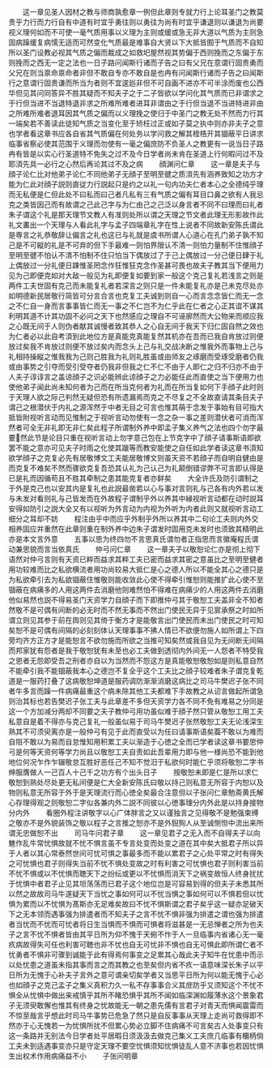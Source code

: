 <!-- { "loadSidebar": true } -->
　　这一章见圣人因材之教与师商孰愈章一例但此章则专就力行上论耳圣门之教莫贵乎力行而力行自有中道有时宜乎勇往则以勇往为尚有时宜乎谦退则以谦退为尚要视义理何如而不可使一毫气质用事以义理为主则或缓或急无非大道以气质为主则急固病躁缓复病懦无适而可然变化气质最是难事自大贤以下大抵皆囿于气质而不自知所以圣门设教必视其气质之偏而裁成之如救圯屋然视其势偏于西则挽而之东偏于东则挽而之西无一定之法也一日子路问闻斯行诸而子告之曰有父兄在意谓行固贵勇而父兄在则当禀命禀命者非但不敢自专亦不敢自是也冉有问闻斯行诸而子告之曰闻斯行之意谓行固贵谦而所当为者则不宜逡廵非但不可自画不进亦不可半涂而废也公西华但见其问同答异不胜其疑而不知夫子之于二子皆欲以学问化其气质而已非谓求之于行但当进不当退特退非求之所难所难者进耳非谓由之于行但当退不当进特进非由之所难所难者退耳因其气质之偏而以义理挽之使归于中圣门之教无处不然而力行其一端矣若不善读此徒知气质之当变化至于矫枉过正或如子莫之执中则亦非夫子之意也学者看这章书应各自省其气质偏在何处务以学问救之解其桎梏开其锢蔽平日讲求临事省察必使其范围于义理而勿使有一毫之偏庶防不负圣人之教更有一说当日子路冉有皆是以实心行圣道特不免失之过不及今日学者尚未肯在圣道上行何暇问过不及耶湏先具一必行之心然后再论其过不及之病
　　顔渊问仁章
　　这一章是夫子与顔子论仁比对他弟子论仁不同他弟子无顔子至明至徤之质湏先有涵养致知之功方才能为仁此对顔子説则直従力行説起只是约之以礼一句内功夫仁者本心之全德纯乎理而无私便是仁但此处不曰私而曰己者凡私有三有气质之偏有耳目口鼻之欲有人我忌克之类皆因己而有故谓之己此己字与为仁由己之己泛以身言者不同不曰理而曰礼者朱子谓这个礼是那天理节文教人有准则处所以谓之天理之节文者此理无形影故作此礼文畵出一个天理与人看此礼字与孟子四端章礼字在性上说者不同故新安陈氏谓此是専言之礼恭敬辞让偏言之礼也这已与礼就是虞书所谓人心道心在孔门弟子孰不知己是不可縦的礼是不可弃的但下手最难一则怕界限认不清一则怕力量制不住惟顔子至明至徤不怕认不清不怕制不住只怕当下偶放过了于己上偶放过一分己便日肆于礼上偶放过一分礼便日踈惟圣罔念作狂惟狂克念作圣甚可畏也故夫子教其当下便用力见为己即便克如对大敌一般见为礼即便复如要到家一般这个克己复礼若浅言之则是两件工夫世固有克己而未能复礼者若深言之则只是一件未能复礼亦是己未克尽处亦如明德新民居敬行简皆可分言合言也克复工夫诚到则自一心而言念念皆仁而无一念之不仁自一身而言事事皆仁而无一事之不仁岂不为仁乎此在仁者之心正其谊不谋其利明其道不计其功固不必问之天下也然感应之理自不可诬廓然而大公物来而顺应我之心既无间于人则伪者献其诚慢者致其恭人之心自无间于我天下归仁固自然之效也为仁者必以此自考湏到此地位方是真能克真能复然其机亦在吾而已我自肯放过则便放过矣我不肯放过则便不放过矣内而念头上己与礼交战决断之惟我外而事物上己与礼相持操縦之惟我我为己则己胜我为礼则礼胜虽或由师友之琢磨而受琢受磨者仍我或由事势之引夺而受引受夺者仍我非但我之仁不仁不由于人即仁之归不归亦不由于人夫子谆谆言之盖谅顔子之识必能辨此谅顔子之力必能任此而直使之当下便用力也使他弟子闻此尚未知何者为己而在所当克何者为礼而在所当复如何下手顔子此时则于天理人欲之际己判然无疑但恐有所遗漏焉而克之不尽复之不全故直请其条目夫子谓己之根潜伏于内礼之源浑然于中者无目之可言也惟其萌于念发于事始有目可指大抵皆附视听言动而见惟制之于视听言动勿使有一念之杂一事之差则潜伏者可消而浑然者可全无非礼即无非仁矣此程子所谓制外养中即孟子集义养气之法也四个勿字最要然此节是论目只重在视听言动上勿字意己包在上节克字中了顔子请事斯语即欲罢不能之意亦可见夫子时雨之化使其躐等而教安能使之自任如此学者读这章书湏知欲学顔子之克复必先有居敬博文工夫能居敬博文则虽天资不若顔子而自明自健由是而克复不难矣不然而骤欲克复吾恐其认礼为己认己为礼颠倒错谬弊不可言即认得是已是礼而因循苟且不胜其牵制之患其能克复者亦鲜矣
　　大全许氏及防引谓制之于外是克己也以安其内是复礼也此説最凿若以心与事对言则礼与己各有内外若以发与未发对看则礼与己皆发而在外故程子谓制乎外以养其中縁视听言动都在动时説耳安得如防引之説大全又有以视听为外言动为内视为外听为内者此则又就视听言动工细分之耳却不妨
　　程注由乎中而应乎外制乎外所以养其中二句论工夫则内外交相养固应并重然在此章则重在制外养中边朱子谓发时固用克未发时也须致其精明此亦是本文言外意
　　五事以思为终四勿不言思真氏谓勿者正指思而言徽庵程氏谓动兼思貌而言当依真氏
　　仲弓问仁章
　　这一章夫子以敬恕论仁亦是彻上彻下语然对仲弓言则有天资已粹而益求其粹工夫已密而益求其密之意虽比之至明至健者用功较难而比之私欲横流者用功尚较易大抵仁是心之德人所以不能全其心之德只是为私欲牵引去为私欲锢蔽住惟敬则能收敛此心使不得牵引惟恕则能推扩此心使不至锢蔽在病痛多的人用这两件去消磨他则难然怕不得难在病痛少的人用这两件去消磨他似易然也説不得易圣门天资学力自顔子而下即推仲弓其于敬恕工夫盖非全不知者然敬不是可偶有间断的必无时而不然无事而不然出门使民无异于见賔承祭之时如所谓立则见其参于前在舆则见其倚于衡方才是能敬言出门使民而未出门使民之时可知矣恕不是可偶有间隔的必刻刻体认天理事事不拂人情已不欲便勿施人如所谓上下四旁均齐方正方才是能恕言不欲勿施而所欲之当推可知矣然或我自见为无间断无间隔而邦家犹有怨者是我于敬恕犹有未至也必工夫做到透彻内外间无一人怨者不特受我之恩者无怨即受吾之刑者亦自以为当然而不怨这方是真能敬恕敬恕如是则私意自然不能牵引我不能锢蔽我本心之德岂不复全乎这个工夫比之顔子较难者朱子谓克复乾道是一服药打叠了这病敬恕坤道是服药调防渐渐消磨这病比之司马牛樊迟子张不同者牛多言而躁一件病痛最重这个病未除其他工夫都难下手故教之从讱言做起所谓急则治其标也若告樊迟子张工夫与此章差不多但天资学力各不同不免有难易之分同是这一个方加减分两却不同要之夫子教仲弓用功虽似难于顔子然只管从敬恕工用工夫私意自是着不得亦与克己复礼一般虽似易于司马牛樊迟子张然敬恕工夫无论浅深生熟其不可须臾离亦是一般仲弓有见于此而直受以为任曰请事斯语矣葢不敢以为难而自阻不敢以为易而自怠惟知用积累工夫以渐造于心徳之全而已学者读这章书要思仲弓是何等天资何等学力尚且以敬恕工夫自责如此吾辈用力即与他一様尚恐不能到他地位何况乍作乍辍敬怠互胜好恶任己不知不觉汨于私欲何时能仁乎须将敬恕二字书绅服膺做人一己百人十己千之功方有个出头日子
　　按敬恕未即是仁是所以求仁敬恕到熟处尽处更无私间便是仁大全新安陈氏曰敬以持己则私意无所容于内恕以及物则私意无所容于外于是天理流行而心徳全矣最合注意但以子张问仁章勉斋黄氏解心存理得观之则敬恕二字似各兼内外二説不同彼以心徳事理分内外此是以持身接物分内外
　　看圈外程注讲敬字以心广体胖言之又以谨独言之见得敬不是勉强束缚之敬亦不是外貌装饰之敬以程子之言推之恕亦不是外貎狥人从至诚恻怛中流出来所谓无忠做恕不出
　　司马牛问君子章
　　这一章见君子之无入而不自得夫子以向魋作乱牛常忧惧故就不忧不惧言虽不专言处变而处变之道在其中矣大抵君子所以异于人者以其心常泰然世间可忧可惧之事最多而不能以累君子之心处平常之时有得失之可忧惧也君子则得失当前不忧不惧处变故之时有利害之可忧惧也君子则利害当前不忧不惧或以不忧惧而聴天下之纷纭或更以不忧惧而消天下之祸变故恒人终身扰扰于忧惧中者君子止见其坦荡荡而已君子这个地位岂是可容易到得的但夫子未悉其所以然之故故司马牛遂疑天下当忧之事如何可以不忧当惧之事如何可以不惧若但以忧惧为累而以不忧惧为髙斯亦无足难矣故曰不忧不惧斯谓之君子矣乎这一疑亦足破天下之无本领而遇事强为排遣者而不知夫子之言不忧不惧非强为排遣之谓也强为排遣者当忧而不忧而可忧者将日生当惧而不惧而可惧者将滋甚是一无忌惮者之所为也夫子之言不忧不惧者皆由其平日所为仰不愧于天俯不怍于人一旦临事内省诸心无一毫疚病故得失可任也利害可聴也非不忧也自无可忧非不惧也自无可惧此即所谓仁者不忧勇者不惧非可骤到诚能于此有得焉何事变之足累其心哉此夫子知牛在忧患中而示以处忧患之道虽未指其事而言之而其教之也至矣但内省不疚一语意味深长朱子以平日所为无愧于心补夫子言外之意可谓亲切矣学者又当思平日所为何以能无愧于心必也如顔子之克己孟子之集义真积力久一私不存事事合义其庻防乎又须知这个不忧不惧全从忧惧中做出来戒慎乎其所不睹恐惧乎其所不闻如临深渊如履薄氷这个景象君子无须臾敢懈也惟其有终身之忧故能无一朝之患先儒有言君子对青天而惧闻震雷而不惊至哉言乎想此时司马牛事势已危急了然只是自反事事从天理上走尚可救得即不然亦于心无愧若一为忧惧所扰不但累心势必立脚不住病痛不可言矣古人处事变只有这一条路并无别法今日学者处平居暇日须汲汲去做克己集义工夫庶几临事有欛柄倘工夫未到适遇事变亦只是守定天理不要空忧惧须知忧惧徒乱人意不济事也若因忧惧生出权术作用病痛益不小
　　子张问明章
